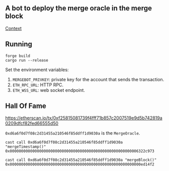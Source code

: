 ## A bot to deploy the merge oracle in the merge block

[Context](https://twitter.com/alexberegszaszi/status/1570211290555232256)

## Running

```
forge build
cargo run --release
```

Set the environment variables:

1. `MERGEBOT_PRIVKEY`: private key for the account that sends the transaction.
2. `ETH_RPC_URL`: HTTP RPC.
3. `ETH_WSS_URL`: web socket endpoint.

## Hall Of Fame

https://etherscan.io/tx/0xf25815081739f4fff71b857c2007519e9d5b742819a0209dfcf82fed66555d50

`0xd6a6f0d7f08c2d31455a210546f85ddff1d9030a` is the `MergeOracle`.

```
cast call 0xd6a6f0d7f08c2d31455a210546f85ddff1d9030a "mergeTimestamp()"
0x000000000000000000000000000000000000000000000000000000006322c973

cast call 0xd6a6f0d7f08c2d31455a210546f85ddff1d9030a "mergeBlock()"
0x0000000000000000000000000000000000000000000000000000000000ed14f2
```
